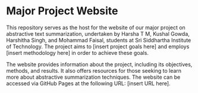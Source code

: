 # Major Project Website

This repository serves as the host for the website of our major project on abstractive text summarization, undertaken by Harsha T M, Kushal Gowda, Harshitha Singh, and Mohammad Faisal, students at Sri Siddhartha Institute of Technology. The project aims to [insert project goals here] and employs [insert methodology here] in order to achieve these goals. 

The website provides information about the project, including its objectives, methods, and results. It also offers resources for those seeking to learn more about abstractive summarization techniques. The website can be accessed via GitHub Pages at the following URL: [insert URL here].


